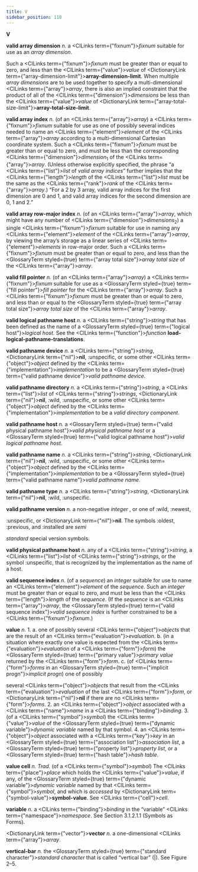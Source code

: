 ```yaml
---
title: V
sidebar_position: 118
---
```


**V** 



**valid array dimension** *n.* a <ClLinks  term={"fixnum"}><i>fixnum</i></ClLinks> suitable for use as an *array dimension*. 



Such a <ClLinks  term={"fixnum"}><i>fixnum</i></ClLinks> must be greater than or equal to zero, and less than the <ClLinks  term={"value"}><i>value</i></ClLinks> of <DictionaryLink  term={"array-dimension-limit"}><b>array-dimension-limit</b></DictionaryLink>. When multiple *array dimensions* are to be used together to specify a multi-dimensional <ClLinks  term={"array"}><i>array</i></ClLinks>, there is also an implied constraint that the product of all of the <ClLinks  term={"dimension"}><i>dimensions</i></ClLinks> be less than the <ClLinks  term={"value"}><i>value</i></ClLinks> of <DictionaryLink  term={"array-total-size-limit"}><b>array-total-size-limit</b></DictionaryLink>. 



**valid array index** *n.* (of an <ClLinks  term={"array"}><i>array</i></ClLinks>) a <ClLinks  term={"fixnum"}><i>fixnum</i></ClLinks> suitable for use as one of possibly several indices needed to name an <ClLinks  term={"element"}><i>element</i></ClLinks> of the <ClLinks  term={"array"}><i>array</i></ClLinks> according to a multi-dimensional Cartesian coordinate system. Such a <ClLinks  term={"fixnum"}><i>fixnum</i></ClLinks> must be greater than or equal to zero, and must be less than the corresponding <ClLinks  term={"dimension"}><i>dimension</i></ClLinks><sub>1</sub> of the <ClLinks  term={"array"}><i>array</i></ClLinks>. (Unless otherwise explicitly specified, the phrase “a <ClLinks  term={"list"}><i>list</i></ClLinks> of *valid array indices*” further implies that the <ClLinks  term={"length"}><i>length</i></ClLinks> of the <ClLinks  term={"list"}><i>list</i></ClLinks> must be the same as the <ClLinks  term={"rank"}><i>rank</i></ClLinks> of the <ClLinks  term={"array"}><i>array</i></ClLinks>.) “For a 2 by 3 array, valid array indices for the first dimension are 0 and 1, and valid array indices for the second dimension are 0, 1 and 2.” 



**valid array row-major index** *n.* (of an <ClLinks  term={"array"}><i>array</i></ClLinks>, which might have any number of <ClLinks  term={"dimension"}><i>dimensions</i></ClLinks><sub>2</sub>) a single <ClLinks  term={"fixnum"}><i>fixnum</i></ClLinks> suitable for use in naming any <ClLinks  term={"element"}><i>element</i></ClLinks> of the <ClLinks  term={"array"}><i>array</i></ClLinks>, by viewing the array’s storage as a linear series of <ClLinks  term={"element"}><i>elements</i></ClLinks> in row-major order. Such a <ClLinks  term={"fixnum"}><i>fixnum</i></ClLinks> must be greater than or equal to zero, and less than the <GlossaryTerm styled={true} term={"array total size"}><i>array total size</i></GlossaryTerm> of the <ClLinks  term={"array"}><i>array</i></ClLinks>. 



**valid fill pointer** *n.* (of an <ClLinks  term={"array"}><i>array</i></ClLinks>) a <ClLinks  term={"fixnum"}><i>fixnum</i></ClLinks> suitable for use as a <GlossaryTerm styled={true} term={"fill pointer"}><i>fill pointer</i></GlossaryTerm> for the <ClLinks  term={"array"}><i>array</i></ClLinks>. Such a <ClLinks  term={"fixnum"}><i>fixnum</i></ClLinks> must be greater than or equal to zero, and less than or equal to the <GlossaryTerm styled={true} term={"array total size"}><i>array total size</i></GlossaryTerm> of the <ClLinks  term={"array"}><i>array</i></ClLinks>. 



**valid logical pathname host** *n.* a <ClLinks  term={"string"}><i>string</i></ClLinks> that has been defined as the name of a <GlossaryTerm styled={true} term={"logical host"}><i>logical host</i></GlossaryTerm>. See the <ClLinks  term={"function"}><i>function</i></ClLinks> **load-logical-pathname-translations**. 







 



 



**valid pathname device** *n.* a <ClLinks  term={"string"}><i>string</i></ClLinks>, <DictionaryLink  term={"nil"}><b>nil</b></DictionaryLink>, :unspecific, or some other <ClLinks  term={"object"}><i>object</i></ClLinks> defined by the <ClLinks  term={"implementation"}><i>implementation</i></ClLinks> to be a <GlossaryTerm styled={true} term={"valid pathname device"}><i>valid pathname device</i></GlossaryTerm>. 



**valid pathname directory** *n.* a <ClLinks  term={"string"}><i>string</i></ClLinks>, a <ClLinks  term={"list"}><i>list</i></ClLinks> of <ClLinks  term={"string"}><i>strings</i></ClLinks>, <DictionaryLink  term={"nil"}><b>nil</b></DictionaryLink>, :wild, :unspecific, or some other <ClLinks  term={"object"}><i>object</i></ClLinks> defined by the <ClLinks  term={"implementation"}><i>implementation</i></ClLinks> to be a *valid directory component*. 



**valid pathname host** *n.* a <GlossaryTerm styled={true} term={"valid physical pathname host"}><i>valid physical pathname host</i></GlossaryTerm> or a <GlossaryTerm styled={true} term={"valid logical pathname host"}><i>valid logical pathname host</i></GlossaryTerm>. 



**valid pathname name** *n.* a <ClLinks  term={"string"}><i>string</i></ClLinks>, <DictionaryLink  term={"nil"}><b>nil</b></DictionaryLink>, :wild, :unspecific, or some other <ClLinks  term={"object"}><i>object</i></ClLinks> defined by the <ClLinks  term={"implementation"}><i>implementation</i></ClLinks> to be a <GlossaryTerm styled={true} term={"valid pathname name"}><i>valid pathname name</i></GlossaryTerm>. 



**valid pathname type** *n.* a <ClLinks  term={"string"}><i>string</i></ClLinks>, <DictionaryLink  term={"nil"}><b>nil</b></DictionaryLink>, :wild, :unspecific. 



**valid pathname version** *n.* a non-negative *integer* , or one of :wild, :newest, 



:unspecific, or <DictionaryLink  term={"nil"}><b>nil</b></DictionaryLink>. The symbols :oldest, :previous, and :installed are *semi* 



*standard* special version symbols. 



**valid physical pathname host** *n.* any of a <ClLinks  term={"string"}><i>string</i></ClLinks>, a <ClLinks  term={"list"}><i>list</i></ClLinks> of <ClLinks  term={"string"}><i>strings</i></ClLinks>, or the symbol :unspecific, that is recognized by the implementation as the name of a host. 



**valid sequence index** *n.* (of a *sequence*) an *integer* suitable for use to name an <ClLinks  term={"element"}><i>element</i></ClLinks> of the *sequence*. Such an *integer* must be greater than or equal to zero, and must be less than the <ClLinks  term={"length"}><i>length</i></ClLinks> of the *sequence*. (If the *sequence* is an <ClLinks  term={"array"}><i>array</i></ClLinks>, the <GlossaryTerm styled={true} term={"valid sequence index"}><i>valid sequence index</i></GlossaryTerm> is further constrained to be a <ClLinks  term={"fixnum"}><i>fixnum</i></ClLinks>.) 



**value** *n.* 1. a. one of possibly several <ClLinks  term={"object"}><i>objects</i></ClLinks> that are the result of an <ClLinks  term={"evaluation"}><i>evaluation</i></ClLinks>. b. (in a situation where exactly one value is expected from the <ClLinks  term={"evaluation"}><i>evaluation</i></ClLinks> of a <ClLinks  term={"form"}><i>form</i></ClLinks>) the <GlossaryTerm styled={true} term={"primary value"}><i>primary value</i></GlossaryTerm> returned by the <ClLinks  term={"form"}><i>form</i></ClLinks>. c. (of <ClLinks  term={"form"}><i>forms</i></ClLinks> in an <GlossaryTerm styled={true} term={"implicit progn"}><i>implicit progn</i></GlossaryTerm>) one of possibly 



several <ClLinks  term={"object"}><i>objects</i></ClLinks> that result from the <ClLinks  term={"evaluation"}><i>evaluation</i></ClLinks> of the last <ClLinks  term={"form"}><i>form</i></ClLinks>, or <DictionaryLink  term={"nil"}><b>nil</b></DictionaryLink> if there are no <ClLinks  term={"form"}><i>forms</i></ClLinks>. 2. an <ClLinks  term={"object"}><i>object</i></ClLinks> associated with a <ClLinks  term={"name"}><i>name</i></ClLinks> in a <ClLinks  term={"binding"}><i>binding</i></ClLinks>. 3. (of a <ClLinks  term={"symbol"}><i>symbol</i></ClLinks>) the <ClLinks  term={"value"}><i>value</i></ClLinks> of the <GlossaryTerm styled={true} term={"dynamic variable"}><i>dynamic variable</i></GlossaryTerm> named by that symbol. 4. an <ClLinks  term={"object"}><i>object</i></ClLinks> associated with a <ClLinks  term={"key"}><i>key</i></ClLinks> in an <GlossaryTerm styled={true} term={"association list"}><i>association list</i></GlossaryTerm>, a <GlossaryTerm styled={true} term={"property list"}><i>property list</i></GlossaryTerm>, or a <GlossaryTerm styled={true} term={"hash table"}><i>hash table</i></GlossaryTerm>. 



**value cell** *n. Trad.* (of a <ClLinks  term={"symbol"}><i>symbol</i></ClLinks>) The <ClLinks  term={"place"}><i>place</i></ClLinks> which holds the <ClLinks  term={"value"}><i>value</i></ClLinks>, if any, of the <GlossaryTerm styled={true} term={"dynamic variable"}><i>dynamic variable</i></GlossaryTerm> named by that <ClLinks  term={"symbol"}><i>symbol</i></ClLinks>, and which is *accessed* by <DictionaryLink  term={"symbol-value"}><b>symbol-value</b></DictionaryLink>. See <ClLinks  term={"cell"}><i>cell</i></ClLinks>. 



**variable** *n.* a <ClLinks  term={"binding"}><i>binding</i></ClLinks> in the “variable” <ClLinks  term={"namespace"}><i>namespace</i></ClLinks>. See Section 3.1.2.1.1 (Symbols as Forms). 



<DictionaryLink  term={"vector"}><b>vector</b></DictionaryLink> *n.* a one-dimensional <ClLinks  term={"array"}><i>array</i></ClLinks>. 



**vertical-bar** *n.* the <GlossaryTerm styled={true} term={"standard character"}><i>standard character</i></GlossaryTerm> that is called “vertical bar” (|). See Figure 2–5. 



 



 



